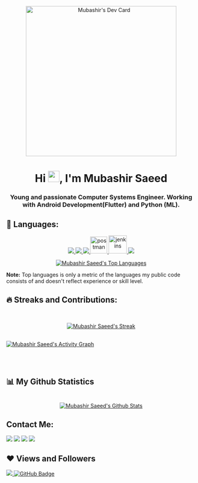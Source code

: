 <p align="center">
    <a href="https://app.daily.dev/Mubashir_Saeed"><img src="https://api.daily.dev/devcards/a02abe07f7914bf38cb0fba2a8be01a4.png?r=sv4" width="400" alt="Mubashir's Dev Card"/></a>
    </p>

<h1 align="center">Hi <img src="https://raw.githubusercontent.com/MartinHeinz/MartinHeinz/master/wave.gif" width="30px">, I'm Mubashir Saeed</h1>
<h3 align="center">Young and passionate Computer Systems Engineer. Working with Android Development(Flutter) and Python (ML).</h3>

## 🚀 Languages:

<p align="center"> 
    <a href="https://www.programiz.com/c-programming" target="_blank"> <img src="https://img.icons8.com/color/48/000000/c-programming.png"/> </a> 
    <a href="https://www.programiz.com/cpp-programming" target="_blank"> <img src="https://img.icons8.com/color/48/000000/c-plus-plus-logo.png"/> </a>
    <a href="https://www.python.org" target="_blank"> <img src="https://img.icons8.com/color/48/000000/python.png"/> </a>
    <a href="https://dart.dev/" target="_blank"> <img src="https://img.icons8.com/color/48/000000/dart.png" alt="postman" width="45" height="45"/> </a>     
    <a href="https://docs.flutter.dev/" target="_blank"> <img src="https://img.icons8.com/color/48/000000/flutter.png" alt="jenkins" width="48" height="48"/> </a> 
    <a href="https://firebase.google.com/" target="_blank"> <img src="https://img.icons8.com/color/48/000000/firebase.png"/> </a>    
</p>
<p align="center">
  <a href="https://github.com/Mubashir-Saeed1/github-readme-stats"><img alt="Mubashir Saeed's Top Languages" src="https://github-readme-stats.vercel.app/api/top-langs/?username=Mubashir-Saeed1&langs_count=8&count_private=true&layout=compact&theme=react&hide_border=true&bg_color=0D1117" /></a>
</p>
  <b>Note:</b> Top languages is only a metric of the languages my public code consists of and doesn't reflect experience or skill level.

## 🔥 Streaks and Contributions:

<br/>

<p align="center">
    <a href="https://github.com/Mubashir-Saeed1/github-readme-streak-stats">
        <img title="🔥 Get streak stats for your profile at git.io/streak-stats" alt="Mubashir Saeed's Streak" src="https://github-readme-streak-stats.herokuapp.com/?user=Mubashir-Saeed1&theme=black-ice&hide_border=true&stroke=0000&background=060A0CD0"/>
    </a>
    <br/>
<br/>

<a href="https://github.com/Mubashir-Saeed1/github-readme-activity-graph"><img alt="Mubashir Saeed's Activity Graph" src="https://activity-graph.herokuapp.com/graph?username=Mubashir-Saeed1&bg_color=0D1117&color=5BCDEC&line=5BCDEC&point=FFFFFF&hide_border=true" /></a>

<br/>
<br/>
</p>

## 📊 My Github Statistics

<p align="center">
  <br/>
    <a align="center" href="https://github.com/Mubashir-Saeed1/github-readme-stats"><img alt="Mubashir Saeed's Github Stats" src="https://github-readme-stats.vercel.app/api?username=Mubashir-Saeed1&show_icons=true&count_private=true&theme=react&hide_border=true&bg_color=0D1117" /></a>
  <br/>
</p>





## Contact Me:
<p align="left">

<a href = "https://www.linkedin.com/in/mubashir-saeed-742ab9177/"><img src="https://img.icons8.com/fluent/48/000000/linkedin.png"/></a>
<a href = "https://twitter.com/Mubashir_Saeed1"><img src="https://img.icons8.com/fluent/48/000000/twitter.png"/></a>
<a href = "https://www.instagram.com/mubashir_saeed1/"><img src="https://img.icons8.com/fluent/48/000000/instagram-new.png"/></a>
<a href = "https://web.facebook.com/MubashirSaeed0/"><img src="https://img.icons8.com/color/48/000000/facebook-new.png"/></a>

</p>

## ❤ Views and Followers
<a href="https://github.com/Meghna-DAS/github-profile-views-counter">
    <img src="https://komarev.com/ghpvc/?username=Mubashir-Saeed1">
</a>
<a href="https://github.com/Mubashir-Saeed1?tab=followers"><img src="https://img.shields.io/github/followers/Mubashir-Saeed1?label=Followers&style=social" alt="GitHub Badge"></a>
